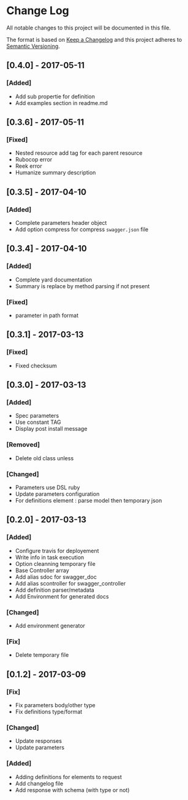 # Change Log

All notable changes to this project will be documented in this file.

The format is based on [Keep a Changelog](http://keepachangelog.com/)
and this project adheres to [Semantic Versioning](http://semver.org/).

## [0.4.0] - 2017-05-11
### [Added]
- Add sub propertie for definition
- Add examples section in readme.md

## [0.3.6] - 2017-05-11
### [Fixed]
- Nested resource add tag for each parent resource
- Rubocop error
- Reek error
- Humanize summary description

## [0.3.5] - 2017-04-10
### [Added]
- Complete parameters header object
- Add option compress for compress `swagger.json` file

## [0.3.4] - 2017-04-10
### [Added]
- Complete yard documentation
- Summary is replace by method parsing if not present

### [Fixed]
- parameter in path format

## [0.3.1] - 2017-03-13
### [Fixed]
- Fixed checksum

## [0.3.0] - 2017-03-13
### [Added]
- Spec parameters
- Use constant TAG
- Display post install message

### [Removed]
- Delete old class unless

### [Changed]
- Parameters use DSL ruby
- Update parameters configuration
- For definitions element : parse model then temporary json

## [0.2.0] - 2017-03-13
### [Added]
- Configure travis for deployement
- Write info in task execution
- Option cleanning temporary file
- Base Controller array
- Add alias sdoc for swagger_doc
- Add alias scontroller for swagger_controller
- Add definition parser/metadata
- Add Environment for generated docs

### [Changed]
- Add environment generator

### [Fix]
- Delete temporary file

## [0.1.2] - 2017-03-09
### [Fix]
- Fix parameters body/other type
- Fix definitions type/format

### [Changed]
- Update responses
- Update parameters

### [Added]
- Adding definitions for elements to request
- Add changelog file
- Add response with schema (with type or not)
